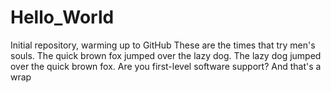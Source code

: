 # Hello_World
Initial repository, warming up to GitHub
These are the times that try men's souls.
The quick brown fox jumped over the lazy dog.
The lazy dog jumped over the quick brown fox.
Are you first-level software support?
And that's a wrap
